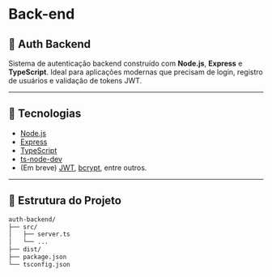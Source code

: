 # Back-end

## 🔐 Auth Backend

Sistema de autenticação backend construído com **Node.js**, **Express** e **TypeScript**. Ideal para aplicações modernas que precisam de login, registro de usuários e validação de tokens JWT.

---

## 🚀 Tecnologias

- [Node.js](https://nodejs.org/)
- [Express](https://expressjs.com/)
- [TypeScript](https://www.typescriptlang.org/)
- [ts-node-dev](https://www.npmjs.com/package/ts-node-dev)
- (Em breve) [JWT](https://jwt.io/), [bcrypt](https://www.npmjs.com/package/bcrypt), entre outros.

---

## 📁 Estrutura do Projeto

```bash
auth-backend/
├── src/
│   ├── server.ts  
│   └── ...   
├── dist/                
├── package.json
└── tsconfig.json
